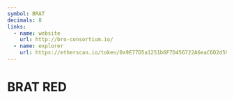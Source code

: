 ```yaml
---
symbol: BRAT
decimals: 8
links:
  - name: website
    url: http://bro-consortium.io/
  - name: explorer
    url: https://etherscan.io/token/0x9E77D5a1251b6F7D456722A6eaC6D2d5980bd891
---
```


# BRAT RED
